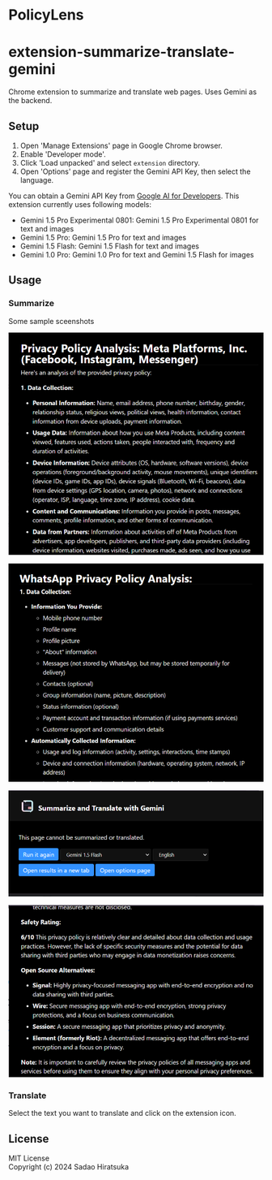 # PolicyLens
# extension-summarize-translate-gemini

Chrome extension to summarize and translate web pages. Uses Gemini as the backend.

## Setup


1. Open 'Manage Extensions' page in Google Chrome browser.
2. Enable 'Developer mode'.
3. Click 'Load unpacked' and select `extension` directory.
4. Open 'Options' page and register the Gemini API Key, then select the language.

You can obtain a Gemini API Key from [Google AI for Developers](https://ai.google.dev/).
This extension currently uses following models:

- Gemini 1.5 Pro Experimental 0801: Gemini 1.5 Pro Experimental 0801 for text and images
- Gemini 1.5 Pro: Gemini 1.5 Pro for text and images
- Gemini 1.5 Flash: Gemini 1.5 Flash for text and images
- Gemini 1.0 Pro: Gemini 1.0 Pro for text and Gemini 1.5 Flash for images

## Usage

### Summarize

Some sample sceenshots

![Summarize](img/screenshot_summarize.png)



![Summarize - YouTube](img/screenshot_youtube.png)


![Summarize - Image](img/screenshot_image.png)


![Summarize - Image2](img/screenshot.png)

### Translate

Select the text you want to translate and click on the extension icon.

## License

MIT License  
Copyright (c) 2024 Sadao Hiratsuka
